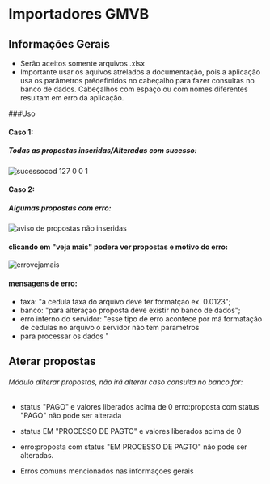 # Importadores GMVB



## Informações Gerais

- Serão aceitos somente arquivos .xlsx
- Importante usar os aquivos atrelados a documentação, pois a aplicação usa os parâmetros prédefinidos no cabeçalho para fazer consultas no banco de dados.
Cabeçalhos com espaço ou com nomes diferentes resultam em erro da aplicação.

###Uso 
#### Caso 1:
##### Todas as propostas inseridas/Alteradas com sucesso:
![sucessocod 127 0 0 1](https://user-images.githubusercontent.com/32857539/113604157-41f83100-961b-11eb-95c2-113606c72d4a.png)


#### Caso 2:
##### Algumas propostas com erro:
![aviso de propostas não inseridas](https://user-images.githubusercontent.com/32857539/113605111-94861d00-961c-11eb-8b29-e081a63c9b16.png)


#### clicando em "veja mais" podera ver propostas e motivo do erro:
![errovejamais](https://user-images.githubusercontent.com/32857539/113605876-a2886d80-961d-11eb-9e74-a6c723863a84.png)


#### mensagens de erro:
- taxa: "a cedula taxa do arquivo deve ter formatçao ex. 0.0123";
- banco: "para alteraçao proposta deve existir no banco de dados";
- erro interno do servidor: "esse tipo de erro acontece por má formatação de cedulas no arquivo o servidor não tem parametros
- para processar os dados "

## Aterar propostas
###### Módulo allterar propostas, não irá alterar caso consulta no banco for:

- status "PAGO" e valores liberados acima de 0
erro:proposta com status "PAGO" não pode ser alterada

- status EM "PROCESSO DE PAGTO" e valores liberados acima de 0
- erro:proposta com status "EM PROCESSO DE PAGTO" não pode ser alteradas.

- Erros comuns mencionados nas informaçoes gerais 






